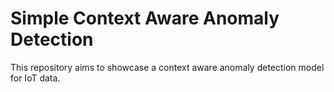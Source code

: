 # Simple Context Aware Anomaly Detection

This repository aims to showcase a context aware anomaly detection model for IoT data.
